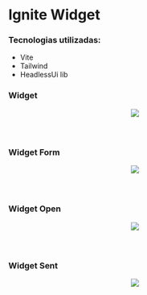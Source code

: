 # Ignite Widget

### Tecnologias utilizadas:
<ul>
  <li>Vite</li>
  <li>Tailwind</li>
  <li>HeadlessUi lib</li>
</ul>

### Widget

<div 
    style="
        display: flex; 
        align-items: center; 
        justify-content: center;
        margin: 10px 0 60px 0;
    "
>
    <img src="./github/home.png">
</div>

### Widget Form

<div 
    style="
        display: flex; 
        align-items: center; 
        justify-content: center;
        margin: 10px 0 60px 0;
    "
>
    <img src="./github/video.png">
</div>

### Widget Open

<div 
    style="
        display: flex; 
        align-items: center; 
        justify-content: center;
        margin: 10px 0 60px 0;
    "
>
    <img src="./github/video.png">
</div>

### Widget Sent

<div 
    style="
        display: flex; 
        align-items: center; 
        justify-content: center;
        margin: 10px 0 60px 0;
    "
>
    <img src="./github/video.png">
</div>
